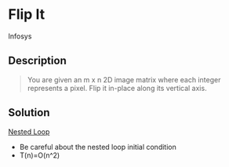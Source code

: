# Flip It
Infosys
## Description
> You are given an m x n 2D image matrix where each integer represents a pixel. Flip it in-place along its vertical axis.

## Solution
[Nested Loop]()
 - Be careful about the nested loop initial condition
 - T(n)=O(n^2)
